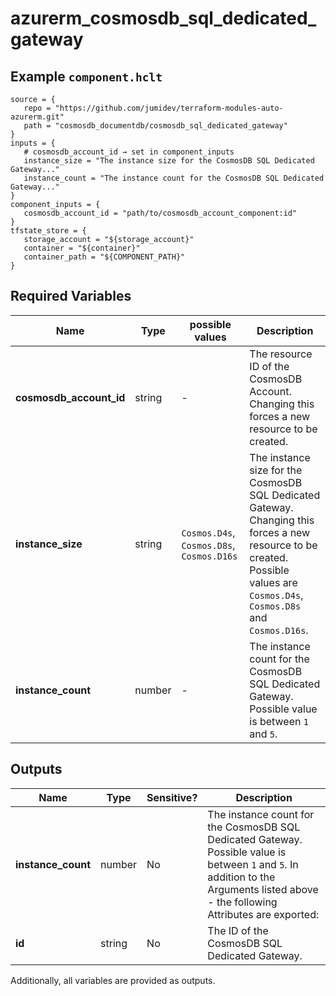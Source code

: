 # azurerm_cosmosdb_sql_dedicated_gateway



## Example `component.hclt`

```hcl
source = {
   repo = "https://github.com/jumidev/terraform-modules-auto-azurerm.git"   
   path = "cosmosdb_documentdb/cosmosdb_sql_dedicated_gateway"   
}
inputs = {
   # cosmosdb_account_id → set in component_inputs
   instance_size = "The instance size for the CosmosDB SQL Dedicated Gateway..."   
   instance_count = "The instance count for the CosmosDB SQL Dedicated Gateway..."   
}
component_inputs = {
   cosmosdb_account_id = "path/to/cosmosdb_account_component:id"   
}
tfstate_store = {
   storage_account = "${storage_account}"   
   container = "${container}"   
   container_path = "${COMPONENT_PATH}"   
}
```

## Required Variables

| Name | Type |  possible values |  Description |
| ---- | --------- |  ----------- | ----------- |
| **cosmosdb_account_id** | string |  -  |  The resource ID of the CosmosDB Account. Changing this forces a new resource to be created. | 
| **instance_size** | string |  `Cosmos.D4s`, `Cosmos.D8s`, `Cosmos.D16s`  |  The instance size for the CosmosDB SQL Dedicated Gateway. Changing this forces a new resource to be created. Possible values are `Cosmos.D4s`, `Cosmos.D8s` and `Cosmos.D16s`. | 
| **instance_count** | number |  -  |  The instance count for the CosmosDB SQL Dedicated Gateway. Possible value is between `1` and `5`. | 



## Outputs

| Name | Type | Sensitive? | Description |
| ---- | ---- | --------- | --------- |
| **instance_count** | number | No  | The instance count for the CosmosDB SQL Dedicated Gateway. Possible value is between `1` and `5`. In addition to the Arguments listed above - the following Attributes are exported: | 
| **id** | string | No  | The ID of the CosmosDB SQL Dedicated Gateway. | 

Additionally, all variables are provided as outputs.
